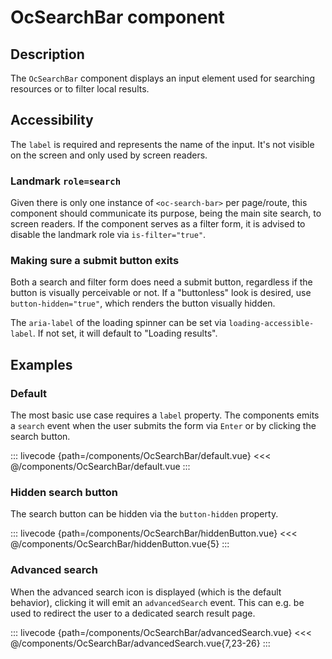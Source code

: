 # OcSearchBar component

## Description

The `OcSearchBar` component displays an input element used for searching resources or to filter local results.

## Accessibility

The `label` is required and represents the name of the input. It's not visible on the screen and only used by screen readers.

### Landmark `role=search`

Given there is only one instance of `<oc-search-bar>` per page/route, this component should communicate its purpose, being the main site search, to screen readers. If the component serves as a filter form, it is advised to disable the landmark role via `is-filter="true"`.

### Making sure a submit button exits

Both a search and filter form does need a submit button, regardless if the button is visually perceivable or not. If a "buttonless" look is desired, use `button-hidden="true"`, which renders the button visually hidden.

The `aria-label` of the loading spinner can be set via `loading-accessible-label`. If not set, it will default to "Loading results".

## Examples

### Default

The most basic use case requires a `label` property. The components emits a `search` event when the user submits the form via `Enter` or by clicking the search button.

::: livecode {path=/components/OcSearchBar/default.vue}
<<< @/components/OcSearchBar/default.vue
:::

### Hidden search button

The search button can be hidden via the `button-hidden` property.

::: livecode {path=/components/OcSearchBar/hiddenButton.vue}
<<< @/components/OcSearchBar/hiddenButton.vue{5}
:::

### Advanced search

When the advanced search icon is displayed (which is the default behavior), clicking it will emit an `advancedSearch` event. This can e.g. be used to redirect the user to a dedicated search result page.

::: livecode {path=/components/OcSearchBar/advancedSearch.vue}
<<< @/components/OcSearchBar/advancedSearch.vue{7,23-26}
:::

